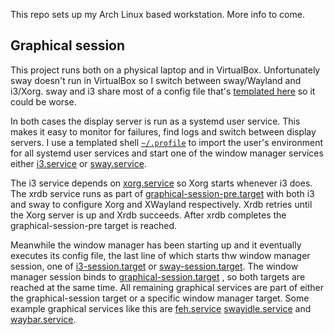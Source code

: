 This repo sets up my Arch Linux based workstation. More info to come.

## Graphical session

This project runs both on a physical laptop and in VirtualBox. Unfortunately
sway doesn't run in VirtualBox so I switch between sway/Wayland and i3/Xorg.
sway and i3 share most of a config file that's [templated
here](templates/sway_and_i3_config.j2) so it could be worse.

In both cases the display server is run as a systemd user service. This makes
it easy to monitor for failures, find logs and switch between display servers.
I use a templated shell [`~/.profile`](templates/profile.j2) to import the
user's environment for all systemd user services and start one of the window
manager services either [i3.service][] or [sway.service][].

The i3 service depends on [xorg.service][] so Xorg starts whenever i3 does.
The xrdb service runs as part of
[graphical-session-pre.target](https://www.freedesktop.org/software/systemd/man/systemd.special.html#graphical-session-pre.target)
with both i3 and sway to configure Xorg and XWayland respectively. Xrdb retries
until the Xorg server is up and Xrdb succeeds. After xrdb completes
the graphical-session-pre target is reached.

Meanwhile the window manager has been starting up and it eventually executes
its config file, the last line of which starts thw window manager session, one
of [i3-session.target][] or [sway-session.target][]. The window manager session
binds to
[graphical-session.target](https://www.freedesktop.org/software/systemd/man/systemd.special.html#graphical-session.target)
, so both targets are reached at the same time. All remaining graphical
services are part of either the graphical-session target or a specific window
manager target. Some example graphical services like this are [feh.service][]
[swayidle.service][] and [waybar.service][].

[feh.service]: files/feh.service
[i3.service]: files/i3.service
[i3-session.target]: files/i3-session.target
[swayidle.service]: files/swayidle.service
[sway.service]: files/sway.service
[sway-session.target]: files/sway-session.target
[waybar.service]: files/waybar.service
[xorg.service]: templates/xorg.service.j2
[xrdb.service]: files/xrdb.service
